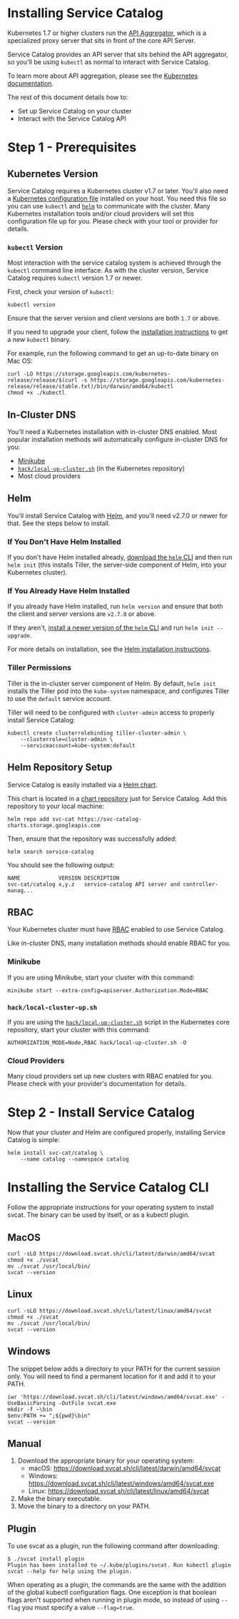 # Installing Service Catalog

Kubernetes 1.7 or higher clusters run the
[API Aggregator](https://kubernetes.io/docs/concepts/api-extension/apiserver-aggregation/),
which is a specialized proxy server that sits in front of the core API Server.

Service Catalog provides an API server that sits behind the API aggregator, 
so you'll be using `kubectl` as normal to interact with Service Catalog.

To learn more about API aggregation, please see the 
[Kubernetes documentation](https://kubernetes.io/docs/concepts/api-extension/apiserver-aggregation/).

The rest of this document details how to:

- Set up Service Catalog on your cluster
- Interact with the Service Catalog API

# Step 1 - Prerequisites

## Kubernetes Version

Service Catalog requires a Kubernetes cluster v1.7 or later. You'll also need a 
[Kubernetes configuration file](https://kubernetes.io/docs/tasks/access-application-cluster/configure-access-multiple-clusters/) 
installed on your host. You need this file so you can use `kubectl` and 
[`helm`](https://helm.sh) to communicate with the cluster. Many Kubernetes installation 
tools and/or cloud providers will set this configuration file up for you. Please
check with your tool or provider for details.

### `kubectl` Version

Most interaction with the service catalog system is achieved through the 
`kubectl` command line interface. As with the cluster version, Service Catalog
requires `kubectl` version 1.7 or newer.

First, check your version of `kubectl`:

```console
kubectl version
```

Ensure that the server version and client versions are both `1.7` or above.

If you need to upgrade your client, follow the 
[installation instructions](https://kubernetes.io/docs/tasks/kubectl/install/) 
to get a new `kubectl` binary.

For example, run the following command to get an up-to-date binary on Mac OS:

```console
curl -LO https://storage.googleapis.com/kubernetes-release/release/$(curl -s https://storage.googleapis.com/kubernetes-release/release/stable.txt)/bin/darwin/amd64/kubectl
chmod +x ./kubectl
```

## In-Cluster DNS

You'll need a Kubernetes installation with in-cluster DNS enabled. Most popular
installation methods will automatically configure in-cluster DNS for you:

- [Minikube](https://github.com/kubernetes/minikube)
- [`hack/local-up-cluster.sh`](https://github.com/kubernetes/kubernetes/blob/master/hack/local-up-cluster.sh)
(in the Kubernetes repository)
- Most cloud providers

## Helm

You'll install Service Catalog with [Helm](http://helm.sh/), and you'll need
v2.7.0 or newer for that. See the steps below to install.

### If You Don't Have Helm Installed

If you don't have Helm installed already, 
[download the `helm` CLI](https://github.com/kubernetes/helm#install) and
then run `helm init` (this installs Tiller, the server-side component of
Helm, into your Kubernetes cluster).

### If You Already Have Helm Installed

If you already have Helm installed, run `helm version` and ensure that both
the client and server versions are `v2.7.0` or above.

If they aren't, 
[install a newer version of the `helm` CLI](https://github.com/kubernetes/helm#install)
and run `helm init --upgrade`. 

For more details on installation, see the
[Helm installation instructions](https://github.com/kubernetes/helm/blob/master/docs/install.md).

### Tiller Permissions

Tiller is the in-cluster server component of Helm. By default, 
`helm init` installs the Tiller pod into the `kube-system` namespace,
and configures Tiller to use the `default` service account.

Tiller will need to be configured with `cluster-admin` access to properly install
Service Catalog:

```console
kubectl create clusterrolebinding tiller-cluster-admin \
    --clusterrole=cluster-admin \
    --serviceaccount=kube-system:default
```

## Helm Repository Setup

Service Catalog is easily installed via a 
[Helm chart](https://github.com/kubernetes/helm/blob/master/docs/charts.md).

This chart is located in a
[chart repository](https://github.com/kubernetes/helm/blob/master/docs/chart_repository.md)
just for Service Catalog. Add this repository to your local machine:

```console
helm repo add svc-cat https://svc-catalog-charts.storage.googleapis.com
```

Then, ensure that the repository was successfully added:

```console
helm search service-catalog
```

You should see the following output:

```console
NAME           	VERSION	DESCRIPTION
svc-cat/catalog	x,y.z  	service-catalog API server and controller-manag...
```

## RBAC

Your Kubernetes cluster must have 
[RBAC](https://kubernetes.io/docs/admin/authorization/rbac/) enabled to use
Service Catalog.

Like in-cluster DNS, many installation methods should enable RBAC for you.

### Minikube

If you are using Minikube, start your cluster with this command:

```console
minikube start --extra-config=apiserver.Authorization.Mode=RBAC
```

### `hack/local-cluster-up.sh`

If you are using the 
[`hack/local-up-cluster.sh`](https://github.com/kubernetes/kubernetes/blob/master/hack/local-up-cluster.sh)
script in the Kubernetes core repository, start your cluster with this command:

```console
AUTHORIZATION_MODE=Node,RBAC hack/local-up-cluster.sh -O
```

### Cloud Providers

Many cloud providers set up new clusters with RBAC enabled for you. Please
check with your provider's documentation for details.

# Step 2 - Install Service Catalog

Now that your cluster and Helm are configured properly, installing 
Service Catalog is simple:

```console
helm install svc-cat/catalog \
    --name catalog --namespace catalog
```

# Installing the Service Catalog CLI

Follow the appropriate instructions for your operating system to install svcat. The binary
can be used by itself, or as a kubectl plugin.

## MacOS

```
curl -sLO https://download.svcat.sh/cli/latest/darwin/amd64/svcat
chmod +x ./svcat
mv ./svcat /usr/local/bin/
svcat --version
```

## Linux

```
curl -sLO https://download.svcat.sh/cli/latest/linux/amd64/svcat
chmod +x ./svcat
mv ./svcat /usr/local/bin/
svcat --version
```

## Windows

The snippet below adds a directory to your PATH for the current session only.
You will need to find a permanent location for it and add it to your PATH.

```
iwr 'https://download.svcat.sh/cli/latest/windows/amd64/svcat.exe' -UseBasicParsing -OutFile svcat.exe
mkdir -f ~\bin
$env:PATH += ";${pwd}\bin"
svcat --version
```

## Manual
1. Download the appropriate binary for your operating system:
    * macOS: https://download.svcat.sh/cli/latest/darwin/amd64/svcat
    * Windows: https://download.svcat.sh/cli/latest/windows/amd64/svcat.exe
    * Linux: https://download.svcat.sh/cli/latest/linux/amd64/svcat
1. Make the binary executable.
1. Move the binary to a directory on your PATH.

## Plugin
To use svcat as a plugin, run the following command after downloading:

```console
$ ./svcat install plugin
Plugin has been installed to ~/.kube/plugins/svcat. Run kubectl plugin svcat --help for help using the plugin.
```

When operating as a plugin, the commands are the same with the addition of the global
kubectl configuration flags. One exception is that boolean flags aren't supported
when running in plugin mode, so instead of using `--flag` you must specify a value `--flag=true`.
